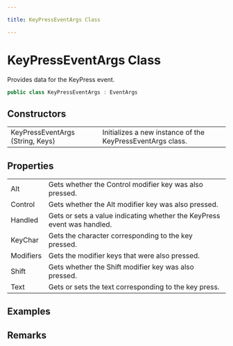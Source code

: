 ```yaml
---

title: KeyPressEventArgs Class

---
```


# KeyPressEventArgs Class

Provides data for the KeyPress event.

```csharp
public class KeyPressEventArgs : EventArgs 
```

## Constructors

<table>
<tr><td>KeyPressEventArgs (String, Keys)</td><td>Initializes a new instance of the KeyPressEventArgs class.</td></tr>
</table>

## Properties

<table>
<tr><td>Alt</td><td>Gets whether the Control modifier key was also pressed.</td></tr>
<tr><td>Control</td><td>Gets whether the Alt modifier key was also pressed.</td></tr>
<tr><td>Handled</td><td>Gets or sets a value indicating whether the KeyPress event was handled.</td></tr>
<tr><td>KeyChar</td><td>Gets the character corresponding to the key pressed.</td></tr>
<tr><td>Modifiers</td><td>Gets the modifier keys that were also pressed.</td></tr>
<tr><td>Shift</td><td>Gets whether the Shift modifier key was also pressed.</td></tr>
<tr><td>Text</td><td>Gets or sets the text corresponding to the key press.</td></tr>
</table>

<!-- Only change content below this line, anything above this line will be lost when regenerated. -->

## Examples

## Remarks

